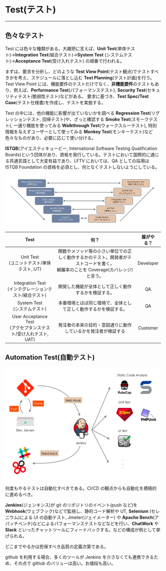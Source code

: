 # Test(テスト)
---
## 色々なテスト
Test には色々な種類がある。大雑把に言えば、**Unit Test**(単体テスト)→**Integration Test**(結合テスト)→**System Test** (システムテスト)→**Acceptance Test**(受け入れテスト) の順番で行われる。

まずは、要求を分析し、どのような **Test View Point**(テスト観点)でテストすべきかを考え、スケジュールに落とし込む **Test Planning**(テスト計画)を行う。Test View Point には、機能要件のテストだけでなく、**非機能要件**のテストもあり、例えば、**Performance Test**(パフォーマンステスト), **Security Test**(セキュリティテスト/脆弱性テスト)などがある。
要求に基づき、**Test Spec/Test Case**(テスト仕様書)を作成し、テストを実施する。

Test の中には、他の機能に影響が出ていないかを調べる **Regression Test**(リグレッションテスト, 回帰テスト)や、ざっと確認する **Smoke Test**(スモークテスト), 一通り機能を使ってみる **Walkthrough Test**(ウォークスルーテスト), 特別情報を与えずユーザーとして使ってみる **Monkey Test**(モンキーテスト)など色々なものがあり、必要に応じて使い分ける。

**ISTQB**(アイエスティキュービー, International Software Testing Qualification Boards)という団体があり、資格を発行している。テストにおいて国際的に通じる共通言語として大変有益であり、LFTV においては、QA としての採用は ISTQB Foundation の資格を必須とし、何となくテストしないようにしている。

<div align="center"><img src="https://raw.githubusercontent.com/kurab/grimoireduit/images/08.png"></div>

|Test|何？|誰がやる？|
|:-:|:-:|:-:|
|Unit Test<br>(ユニットテスト/単体テスト, UT)|関数やメソッド等の小さい単位での正しく動作するかのテスト。開発者がテストコードを書く。<br>網羅率のことを Coverage(カバレッジ)と言う。|Developer|
|Integration Test<br>(インテグレーションテスト/結合テスト)|開発した機能が全体として正しく動作するかを検証する。|QA|
|System Test<br>(システムテスト)|本番環境とほぼ同じ環境で、全体として正しく動作するかを検証する。|QA|
|User Acceptance Test<br>(アクセプタンステスト/受け入れテスト, UAT)|発注者の本来の目的・意図通りに動作しているかを発注者が検証する|Customer|

## Automation Test(自動テスト)
<div align="center"><img src="https://raw.githubusercontent.com/kurab/grimoireduit/images/09.png"></div>

何度もやるテストは自動化すべきである。CI/CD の観点からも自動化を積極的に進めるべき。

**Jenkins**(ジェンキンス)が git のリポジトリのイベント(push など)を **Webhook**(ウェブフック)などで監視し、静的コード解析や UT, **Selenium** (セレニウム)による UI の自動テスト, Jmeter(ジェイメーター) や **Apache Bench**(アパッチベンチ)などによるパフォーマンステストなどなどを行い、**ChatWork** や **Slack** といったチャットツールにフィードバックする。などの構成が例として挙げられる。

どこまでやるかは担保すべき品質の定義次第である。

github を利用する場合、多くのツールが Jenkins を介さなくても連携できるため、その点で github のバリューは高い。お値段も高い。
